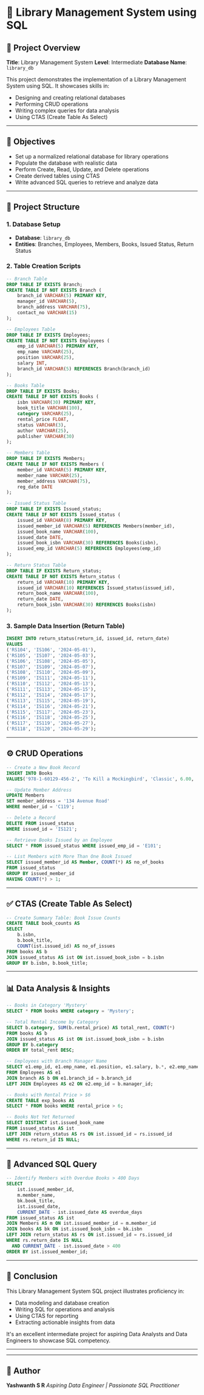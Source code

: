 # 📄 Library Management System using SQL

## 🌟 Project Overview

**Title**: Library Management System
**Level**: Intermediate
**Database Name**: `library_db`

This project demonstrates the implementation of a Library Management System using SQL. It showcases skills in:

* Designing and creating relational databases
* Performing CRUD operations
* Writing complex queries for data analysis
* Using CTAS (Create Table As Select)

---

## 🔬 Objectives

* Set up a normalized relational database for library operations
* Populate the database with realistic data
* Perform Create, Read, Update, and Delete operations
* Create derived tables using CTAS
* Write advanced SQL queries to retrieve and analyze data

---

## 📁 Project Structure

### 1. Database Setup

* **Database**: `library_db`
* **Entities**: Branches, Employees, Members, Books, Issued Status, Return Status


### 2. Table Creation Scripts

```sql
-- Branch Table
DROP TABLE IF EXISTS Branch;
CREATE TABLE IF NOT EXISTS Branch (
    branch_id VARCHAR(5) PRIMARY KEY,
    manager_id VARCHAR(5),
    branch_address VARCHAR(75),
    contact_no VARCHAR(15)
);

-- Employees Table
DROP TABLE IF EXISTS Employees;
CREATE TABLE IF NOT EXISTS Employees (
    emp_id VARCHAR(5) PRIMARY KEY,
    emp_name VARCHAR(25),
    position VARCHAR(25),
    salary INT,
    branch_id VARCHAR(5) REFERENCES Branch(branch_id)
);

-- Books Table
DROP TABLE IF EXISTS Books;
CREATE TABLE IF NOT EXISTS Books (
    isbn VARCHAR(30) PRIMARY KEY,
    book_title VARCHAR(100),
    category VARCHAR(25),
    rental_price FLOAT,
    status VARCHAR(3),
    author VARCHAR(25),
    publisher VARCHAR(30)
);

-- Members Table
DROP TABLE IF EXISTS Members;
CREATE TABLE IF NOT EXISTS Members (
    member_id VARCHAR(5) PRIMARY KEY,
    member_name VARCHAR(25),
    member_address VARCHAR(75),
    reg_date DATE
);

-- Issued Status Table
DROP TABLE IF EXISTS Issued_status;
CREATE TABLE IF NOT EXISTS Issued_status (
    issued_id VARCHAR(8) PRIMARY KEY,
    issued_member_id VARCHAR(5) REFERENCES Members(member_id),
    issued_book_name VARCHAR(100),
    issued_date DATE,
    issued_book_isbn VARCHAR(30) REFERENCES Books(isbn),
    issued_emp_id VARCHAR(5) REFERENCES Employees(emp_id)
);

-- Return Status Table
DROP TABLE IF EXISTS Return_status;
CREATE TABLE IF NOT EXISTS Return_status (
    return_id VARCHAR(10) PRIMARY KEY,
    issued_id VARCHAR(10) REFERENCES Issued_status(issued_id),
    return_book_name VARCHAR(100),
    return_date DATE,
    return_book_isbn VARCHAR(30) REFERENCES Books(isbn)
);
```

### 3. Sample Data Insertion (Return Table)

```sql
INSERT INTO return_status(return_id, issued_id, return_date)
VALUES
('RS104', 'IS106', '2024-05-01'),
('RS105', 'IS107', '2024-05-03'),
('RS106', 'IS108', '2024-05-05'),
('RS107', 'IS109', '2024-05-07'),
('RS108', 'IS110', '2024-05-09'),
('RS109', 'IS111', '2024-05-11'),
('RS110', 'IS112', '2024-05-13'),
('RS111', 'IS113', '2024-05-15'),
('RS112', 'IS114', '2024-05-17'),
('RS113', 'IS115', '2024-05-19'),
('RS114', 'IS116', '2024-05-21'),
('RS115', 'IS117', '2024-05-23'),
('RS116', 'IS118', '2024-05-25'),
('RS117', 'IS119', '2024-05-27'),
('RS118', 'IS120', '2024-05-29');
```

---

## ⚙️ CRUD Operations

```sql
-- Create a New Book Record
INSERT INTO Books
VALUES('978-1-60129-456-2', 'To Kill a Mockingbird', 'Classic', 6.00, 'yes', 'Harper Lee', 'J.B. Lippincott & Co.');

-- Update Member Address
UPDATE Members
SET member_address = '134 Avenue Road'
WHERE member_id = 'C119';

-- Delete a Record
DELETE FROM issued_status
WHERE issued_id = 'IS121';

-- Retrieve Books Issued by an Employee
SELECT * FROM issued_status WHERE issued_emp_id = 'E101';

-- List Members with More Than One Book Issued
SELECT issued_member_id AS Member, COUNT(*) AS no_of_books
FROM issued_status
GROUP BY issued_member_id
HAVING COUNT(*) > 1;
```

---

## ✅ CTAS (Create Table As Select)

```sql
-- Create Summary Table: Book Issue Counts
CREATE TABLE book_counts AS
SELECT
    b.isbn,
    b.book_title,
    COUNT(ist.issued_id) AS no_of_issues
FROM books AS b
JOIN issued_status AS ist ON ist.issued_book_isbn = b.isbn
GROUP BY b.isbn, b.book_title;
```

---

## 📊 Data Analysis & Insights

```sql
-- Books in Category 'Mystery'
SELECT * FROM books WHERE category = 'Mystery';

-- Total Rental Income by Category
SELECT b.category, SUM(b.rental_price) AS total_rent, COUNT(*)
FROM books AS b
JOIN issued_status AS ist ON ist.issued_book_isbn = b.isbn
GROUP BY b.category
ORDER BY total_rent DESC;

-- Employees with Branch Manager Name
SELECT e1.emp_id, e1.emp_name, e1.position, e1.salary, b.*, e2.emp_name AS manager_name
FROM Employees AS e1
JOIN branch AS b ON e1.branch_id = b.branch_id
LEFT JOIN Employees AS e2 ON e2.emp_id = b.manager_id;

-- Books with Rental Price > $6
CREATE TABLE exp_books AS
SELECT * FROM books WHERE rental_price > 6;

-- Books Not Yet Returned
SELECT DISTINCT ist.issued_book_name
FROM issued_status AS ist
LEFT JOIN return_status AS rs ON ist.issued_id = rs.issued_id
WHERE rs.return_id IS NULL;
```

---

## 🔎 Advanced SQL Query

```sql
-- Identify Members with Overdue Books > 400 Days
SELECT
    ist.issued_member_id,
    m.member_name,
    bk.book_title,
    ist.issued_date,
    CURRENT_DATE - ist.issued_date AS overdue_days
FROM issued_status AS ist
JOIN Members AS m ON ist.issued_member_id = m.member_id
JOIN books AS bk ON ist.issued_book_isbn = bk.isbn
LEFT JOIN return_status AS rs ON ist.issued_id = rs.issued_id
WHERE rs.return_date IS NULL
  AND CURRENT_DATE - ist.issued_date > 400
ORDER BY ist.issued_member_id;
```

---

## 📅 Conclusion

This Library Management System SQL project illustrates proficiency in:

* Data modeling and database creation
* Writing SQL for operations and analysis
* Using CTAS for reporting
* Extracting actionable insights from data

It's an excellent intermediate project for aspiring Data Analysts and Data Engineers to showcase SQL competency.

---

---

## 📰 Author

**Yashwanth S R**
*Aspiring Data Engineer | Passionate SQL Practitioner*
